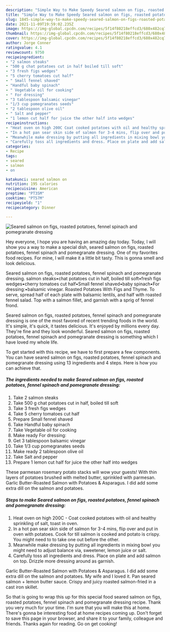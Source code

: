 ```yaml
---
description: "Simple Way to Make Speedy Seared salmon on figs, roasted potatoes, fennel spinach and pomegranate dressing"
title: "Simple Way to Make Speedy Seared salmon on figs, roasted potatoes, fennel spinach and pomegranate dressing"
slug: 1845-simple-way-to-make-speedy-seared-salmon-on-figs-roasted-potatoes-fennel-spinach-and-pomegranate-dressing
date: 2021-11-09T19:59:02.235Z
image: https://img-global.cpcdn.com/recipes/5f14f80218effcd3/680x482cq70/seared-salmon-on-figs-roasted-potatoes-fennel-spinach-and-pomegranate-dressing-recipe-main-photo.jpg
thumbnail: https://img-global.cpcdn.com/recipes/5f14f80218effcd3/680x482cq70/seared-salmon-on-figs-roasted-potatoes-fennel-spinach-and-pomegranate-dressing-recipe-main-photo.jpg
cover: https://img-global.cpcdn.com/recipes/5f14f80218effcd3/680x482cq70/seared-salmon-on-figs-roasted-potatoes-fennel-spinach-and-pomegranate-dressing-recipe-main-photo.jpg
author: Jorge Conner
ratingvalue: 4.1
reviewcount: 9750
recipeingredient:
- "2 salmon steaks"
- "500 g chat potatoes cut in half boiled till soft"
- "3 fresh figs wedges"
- "5 cherry tomatoes cut half"
- " Small fennel shaved"
- "Handful baby spinach"
- " Vegetable oil for cooking"
- " For dressing"
- "3 tablespoon balsamic vinegar"
- "1/3 cup pomegranates seeds"
- "2 tablespoon olive oil"
- " Salt and pepper"
- "1 lemon cut half for juice the other half into wedges"
recipeinstructions:
- "Heat oven on high 200C Coat cooked potatoes with oil and healthy sprinkling of salt, toast in oven."
- "In a hot pan sear skin side of salmon for 3-4 mins, flip over and put in oven with potatoes. Cook for till salmon is cooked and potato is crispy. You might need to to take one out before the other."
- "Meanwhile make dressing by putting all ingredients in mixing bowl you might need to adjust balance via, sweetener, lemon juice or salt."
- "Carefully toss all ingredients and dress. Place on plate and add salmon on top. Drizzle more dressing around as garnish."
categories:
- Recipe
tags:
- seared
- salmon
- on

katakunci: seared salmon on 
nutrition: 195 calories
recipecuisine: American
preptime: "PT35M"
cooktime: "PT57M"
recipeyield: "1"
recipecategory: Dinner

---
```



![Seared salmon on figs, roasted potatoes, fennel spinach and pomegranate dressing](https://img-global.cpcdn.com/recipes/5f14f80218effcd3/680x482cq70/seared-salmon-on-figs-roasted-potatoes-fennel-spinach-and-pomegranate-dressing-recipe-main-photo.jpg)

Hey everyone, I hope you are having an amazing day today. Today, I will show you a way to make a special dish, seared salmon on figs, roasted potatoes, fennel spinach and pomegranate dressing. One of my favorites food recipes. For mine, I will make it a little bit tasty. This is gonna smell and look delicious.

Seared salmon on figs, roasted potatoes, fennel spinach and pomegranate dressing. salmon steaks•chat potatoes cut in half, boiled till soft•fresh figs wedges•cherry tomatoes cut half•Small fennel shaved•baby spinach•For dressing:•balsamic vinegar. Roasted Potatoes With Figs and Thyme. To serve, spread half of each plate with balsamic lentils, and half with roasted fennel salad. Top with a salmon fillet, and garnish with a sprig of fennel frond.

Seared salmon on figs, roasted potatoes, fennel spinach and pomegranate dressing is one of the most favored of recent trending foods in the world. It's simple, it's quick, it tastes delicious. It's enjoyed by millions every day. They're fine and they look wonderful. Seared salmon on figs, roasted potatoes, fennel spinach and pomegranate dressing is something which I have loved my whole life.


To get started with this recipe, we have to first prepare a few components. You can have seared salmon on figs, roasted potatoes, fennel spinach and pomegranate dressing using 13 ingredients and 4 steps. Here is how you can achieve that.

<!--inarticleads1-->

##### The ingredients needed to make Seared salmon on figs, roasted potatoes, fennel spinach and pomegranate dressing:

1. Take 2 salmon steaks
1. Take 500 g chat potatoes cut in half, boiled till soft
1. Take 3 fresh figs wedges
1. Take 5 cherry tomatoes cut half
1. Prepare  Small fennel shaved
1. Take Handful baby spinach
1. Take  Vegetable oil for cooking
1. Make ready  For dressing:
1. Get 3 tablespoon balsamic vinegar
1. Take 1/3 cup pomegranates seeds
1. Make ready 2 tablespoon olive oil
1. Take  Salt and pepper
1. Prepare 1 lemon cut half for juice the other half into wedges


These parmesan rosemary potato stacks will wow your guests! With thin layers of potatoes brushed with melted butter, sprinkled with parmesan. Garlic Butter-Roasted Salmon with Potatoes & Asparagus. I did add some extra dill on the salmon and potatoes. 

<!--inarticleads2-->

##### Steps to make Seared salmon on figs, roasted potatoes, fennel spinach and pomegranate dressing:

1. Heat oven on high 200C - Coat cooked potatoes with oil and healthy sprinkling of salt, toast in oven.
1. In a hot pan sear skin side of salmon for 3-4 mins, flip over and put in oven with potatoes. Cook for till salmon is cooked and potato is crispy. You might need to to take one out before the other.
1. Meanwhile make dressing by putting all ingredients in mixing bowl you might need to adjust balance via, sweetener, lemon juice or salt.
1. Carefully toss all ingredients and dress. Place on plate and add salmon on top. Drizzle more dressing around as garnish.


Garlic Butter-Roasted Salmon with Potatoes & Asparagus. I did add some extra dill on the salmon and potatoes. My wife and I loved it. Pan seared salmon + lemon butter sauce. Crispy and juicy roasted salmon-fried in a cast iron skillet. 

So that is going to wrap this up for this special food seared salmon on figs, roasted potatoes, fennel spinach and pomegranate dressing recipe. Thank you very much for your time. I'm sure that you will make this at home. There's gonna be interesting food at home recipes coming up. Don't forget to save this page in your browser, and share it to your family, colleague and friends. Thanks again for reading. Go on get cooking!
